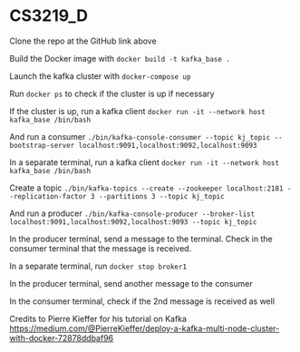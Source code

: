 # CS3219_D

Clone the repo at the GitHub link above

Build the Docker image with `docker build -t kafka_base .`

Launch the kafka cluster with `docker-compose up`

Run `docker ps` to check if the cluster is up if necessary

If the cluster is up, run a kafka client `docker run -it --network host kafka_base /bin/bash`

And run a consumer `./bin/kafka-console-consumer --topic kj_topic --bootstrap-server localhost:9091,localhost:9092,localhost:9093`

In a separate terminal, run a kafka client `docker run -it --network host kafka_base /bin/bash`

Create a topic `./bin/kafka-topics --create --zookeeper localhost:2181 --replication-factor 3 --partitions 3 --topic kj_topic`

And run a producer `./bin/kafka-console-producer --broker-list localhost:9091,localhost:9092,localhost:9093 --topic kj_topic`

In the producer terminal, send a message to the terminal. Check in the consumer terminal that the message is received.

In a separate terminal, run `docker stop broker1`

In the producer terminal, send another message to the consumer

In the consumer terminal, check if the 2nd message is received as well




Credits to Pierre Kieffer for his tutorial on Kafka https://medium.com/@PierreKieffer/deploy-a-kafka-multi-node-cluster-with-docker-72878ddbaf96
